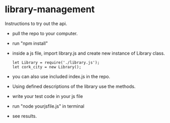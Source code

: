 # library-management

Instructions to try out the api.

* pull the repo to your computer.
* run "npm install"

* inside a js file, import library.js and create new instance of Library class.

      let Library = require('./library.js');
      let cork_city = new Library();
      
* you can also use included index.js in the repo.
* Using defined descriptions of the library use the methods. 
* write your test code in your js file
* run "node yourjsfile.js" in terminal
* see results.

